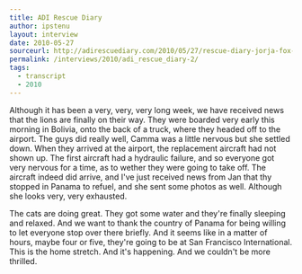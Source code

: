 ```yaml
---
title: ADI Rescue Diary
author: ipstenu
layout: interview
date: 2010-05-27
sourceurl: http://adirescuediary.com/2010/05/27/rescue-diary-jorja-fox-adi-team-await-the-lions/
permalink: /interviews/2010/adi_rescue_diary-2/
tags:
  - transcript
  - 2010
---
```


Although it has been a very, very, very long week, we have received news that the lions are finally on their way. They were boarded very early this morning in Bolivia, onto the back of a truck, where they headed off to the airport. The guys did really well, Camma was a little nervous but she settled down. When they arrived at the airport, the replacement aircraft had not shown up. The first aircraft had a hydraulic failure, and so everyone got very nervous for a time, as to wether they were going to take off. The aircraft indeed did arrive, and I've just received news from Jan that thy stopped in Panama to refuel, and she sent some photos as well. Although she looks very, very exhausted.

The cats are doing great. They got some water and they're finally sleeping and relaxed. And we want to thank the country of Panama for being willing to let everyone stop over there briefly. And it seems like in a matter of hours, maybe four or five, they're going to be at San Francisco International. This is the home stretch. And it's happening. And we couldn't be more thrilled.